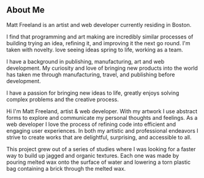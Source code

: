 ## About Me
Matt Freeland is an artist and web developer currently residing in Boston.

I find that programming and art making are incredibly similar processes of building trying an idea, refining it, and improving it the next go round. I'm taken with novelty.
 love seeing ideas spring to life, working as a team.

 I have a background in publishing, manufacturing, art and web development. My curiosity and love of bringing new products into the world has taken me through manufacturing, travel, and publishing before development.

 I have a passion for bringing new ideas to life, greatly enjoys solving complex problems and the creative process.



Hi I'm Matt Freeland, artist & web developer. With my artwork I use abstract forms to explore and communicate my personal thoughts and feelings. As a web developer I love the process of refining code into efficient and engaging user experiences. In both my artistic and professional endeavors I strive to create works that are delightful, surprising, and accessible to all.


<!-- Hello! I’m a Software Engineer with a background in medicine, multimedia art, interaction design, and teaching. I love using logic, big systems thinking, and compassion to solve problems of all kinds, building things that are good for people.

While deepening my skills as a developer, I’ve also become fascinated by Product Management, supporting a diverse team in building the right things, finding the metaphors that help everyone get on the same page, and nurturing positive organization. -->

This project grew out of a series of studies where I was looking for a faster way to build up jagged and organic textures. Each one was made by pouring melted wax onto the surface of water and lowering a torn plastic bag containing a brick through the melted wax. 
